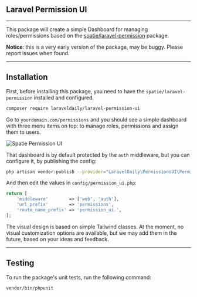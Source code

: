## Laravel Permission UI

- - - - -

This package will create a simple Dashboard for managing roles/permissions based on the [spatie/laravel-permission](https://github.com/spatie/laravel-permission) package.

**Notice**: this is a very early version of the package, may be buggy. Please report issues when found.

- - - - -

## Installation

First, before installing this package, you need to have the `spatie/laravel-permission` installed and configured.

```sh
composer require laraveldaily/laravel-permission-ui
```

Go to `yourdomain.com/permissions` and you should see a simple dashboard with three menu items on top: to manage roles, permissions and assign them to users.

![Spatie Permission UI](https://laraveldaily.com/uploads/2022/10/laravel-permission-ui.png)

That dashboard is by default protected by the `auth` middleware, but you can configure it, by publishing the config:

```sh
php artisan vendor:publish --provider="LaravelDaily\PermissionsUI\PermissionsUIServiceProvider" --tag="config"
```

And then edit the values in `config/permission_ui.php`:

```php
return [
    'middleware'        => ['web', 'auth'],
    'url_prefix'        => 'permissions',
    'route_name_prefix' => 'permission_ui.',
];
```

The visual design is based on simple Tailwind classes. 
At the moment, no visual customization options are available, but we may add them in the future, based on your ideas and feedback.

---

## Testing

To run the package's unit tests, run the following command:

```sh
vendor/bin/phpunit
```
